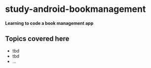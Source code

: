 # study-android-bookmanagement
#### Learning to code a book management app 

## Topics covered here

- tbd
- tbd
- ...